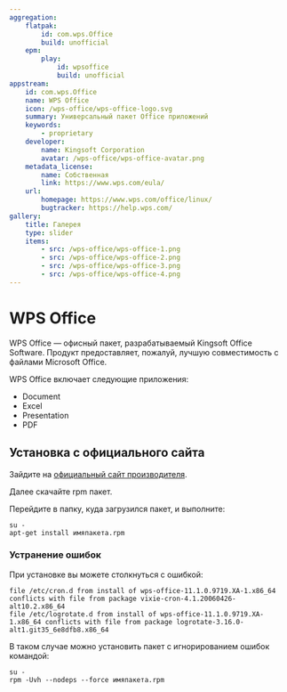 ```yaml
---
aggregation:
    flatpak:
        id: com.wps.Office
        build: unofficial
    epm:
        play:
            id: wpsoffice
            build: unofficial
appstream:
    id: com.wps.Office
    name: WPS Office
    icon: /wps-office/wps-office-logo.svg
    summary: Универсальный пакет Office приложений
    keywords:
        - proprietary
    developer:
        name: Kingsoft Corporation
        avatar: /wps-office/wps-office-avatar.png
    metadata_license:
        name: Собственная
        link: https://www.wps.com/eula/
    url:
        homepage: https://www.wps.com/office/linux/
        bugtracker: https://help.wps.com/
gallery:
    title: Галерея
    type: slider
    items:
        - src: /wps-office/wps-office-1.png
        - src: /wps-office/wps-office-2.png
        - src: /wps-office/wps-office-3.png
        - src: /wps-office/wps-office-4.png
---
```


# WPS Office

WPS Office — офисный пакет, разрабатываемый Kingsoft Office Software. Продукт предоставляет, пожалуй, лучшую совместимость с файлами Microsoft Office.

WPS Office включает следующие приложения:

-   Document
-   Excel
-   Presentation
-   PDF

<AGWGallery />

<!--@include: @apps/_parts/install/content-flatpak.md-->
<!--@include: @apps/_parts/install/content-epm-play.md-->

## Установка с официального сайта

Зайдите на [официальный сайт производителя](https://www.wps.com/).

Далее скачайте rpm пакет.

Перейдите в папку, куда загрузился пакет, и выполните:

```shell
su -
apt-get install имяпакета.rpm
```

### Устранение ошибок

При установке вы можете столкнуться с ошибкой:

```
file /etc/cron.d from install of wps-office-11.1.0.9719.XA-1.x86_64 conflicts with file from package vixie-cron-4.1.20060426-alt10.2.x86_64
file /etc/logrotate.d from install of wps-office-11.1.0.9719.XA-1.x86_64 conflicts with file from package logrotate-3.16.0-alt1.git35_6e8dfb8.x86_64
```

В таком случае можно установить пакет с игнорированием ошибок командой:

```shell
su -
rpm -Uvh --nodeps --force имяпакета.rpm
```
